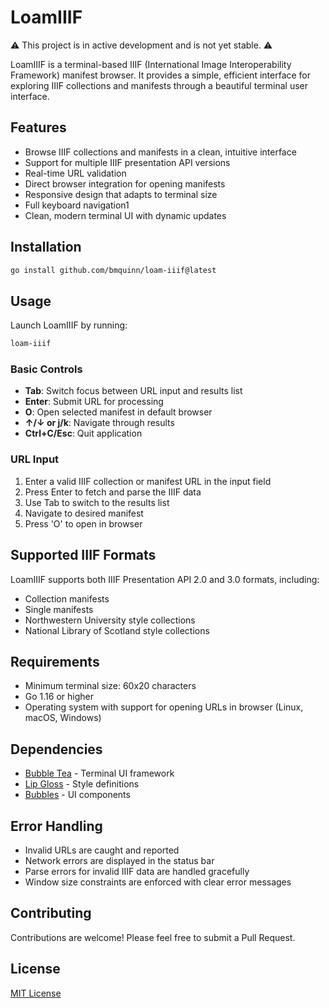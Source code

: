 # LoamIIIF

⚠️ This project is in active development and is not yet stable. ⚠️

LoamIIIF is a terminal-based IIIF (International Image Interoperability Framework) manifest browser. It provides a simple, efficient interface for exploring IIIF collections and manifests through a beautiful terminal user interface.

## Features

- Browse IIIF collections and manifests in a clean, intuitive interface
- Support for multiple IIIF presentation API versions
- Real-time URL validation
- Direct browser integration for opening manifests
- Responsive design that adapts to terminal size
- Full keyboard navigation1
- Clean, modern terminal UI with dynamic updates

## Installation

```bash
go install github.com/bmquinn/loam-iiif@latest
```

## Usage

Launch LoamIIIF by running:

```bash
loam-iiif
```

### Basic Controls

- **Tab**: Switch focus between URL input and results list
- **Enter**: Submit URL for processing
- **O**: Open selected manifest in default browser
- **↑/↓ or j/k**: Navigate through results
- **Ctrl+C/Esc**: Quit application

### URL Input

1. Enter a valid IIIF collection or manifest URL in the input field
2. Press Enter to fetch and parse the IIIF data
3. Use Tab to switch to the results list
4. Navigate to desired manifest
5. Press 'O' to open in browser

## Supported IIIF Formats

LoamIIIF supports both IIIF Presentation API 2.0 and 3.0 formats, including:

- Collection manifests
- Single manifests
- Northwestern University style collections
- National Library of Scotland style collections

## Requirements

- Minimum terminal size: 60x20 characters
- Go 1.16 or higher
- Operating system with support for opening URLs in browser (Linux, macOS, Windows)

## Dependencies

- [Bubble Tea](https://github.com/charmbracelet/bubbletea) - Terminal UI framework
- [Lip Gloss](https://github.com/charmbracelet/lipgloss) - Style definitions
- [Bubbles](https://github.com/charmbracelet/bubbles) - UI components

## Error Handling

- Invalid URLs are caught and reported
- Network errors are displayed in the status bar
- Parse errors for invalid IIIF data are handled gracefully
- Window size constraints are enforced with clear error messages

## Contributing

Contributions are welcome! Please feel free to submit a Pull Request.

## License

[MIT License](LICENSE)
